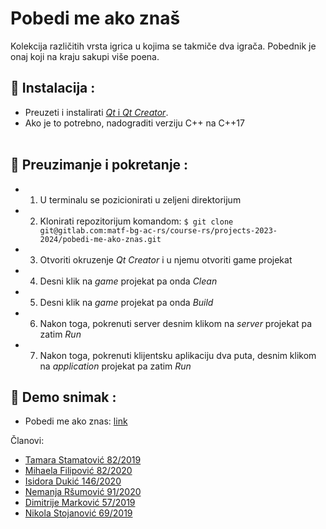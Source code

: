# Pobedi me ako znaš

Kolekcija različitih vrsta igrica u kojima se takmiče dva igrača. Pobednik je onaj koji na kraju sakupi više poena.

## :hammer: Instalacija :
- Preuzeti i instalirati [*Qt* i *Qt Creator*](https://www.qt.io/download).
- Ako je to potrebno,  nadograditi verziju C++ na C++17 <br><br>


## :wrench: Preuzimanje i pokretanje :
- 1. U terminalu se pozicionirati u zeljeni direktorijum
- 2. Klonirati repozitorijum komandom: `$ git clone git@gitlab.com:matf-bg-ac-rs/course-rs/projects-2023-2024/pobedi-me-ako-znas.git`
- 3. Otvoriti okruzenje *Qt Creator* i u njemu otvoriti game projekat
- 4. Desni klik na *game* projekat pa onda *Clean*
- 5. Desni klik na *game* projekat pa onda *Build*
- 6. Nakon toga, pokrenuti server desnim klikom na *server* projekat pa zatim *Run*
- 7. Nakon toga, pokrenuti klijentsku aplikaciju dva puta, desnim klikom na *application* projekat pa zatim *Run*


## :movie_camera: Demo snimak :
- Pobedi me ako znas: [link](https://www.youtube.com/watch?v=71DeRVvVqTM)




Članovi:
 - <a href="https://gitlab.com/tasketa">Tamara Stamatović 82/2019</a>
 - <a href="https://gitlab.com/Mihica">Mihaela Filipović 82/2020</a>
 - <a href="https://gitlab.com/isidoraa10100">Isidora Dukić 146/2020</a>
 - <a href="https://gitlab.com/nemanja-rsumovic">Nemanja Ršumović 91/2020</a>
 - <a href="https://gitlab.com/dimitrije.markovic">Dimitrije Marković 57/2019</a>
 - <a href="https://gitlab.com/nikolast715">Nikola Stojanović 69/2019</a>
